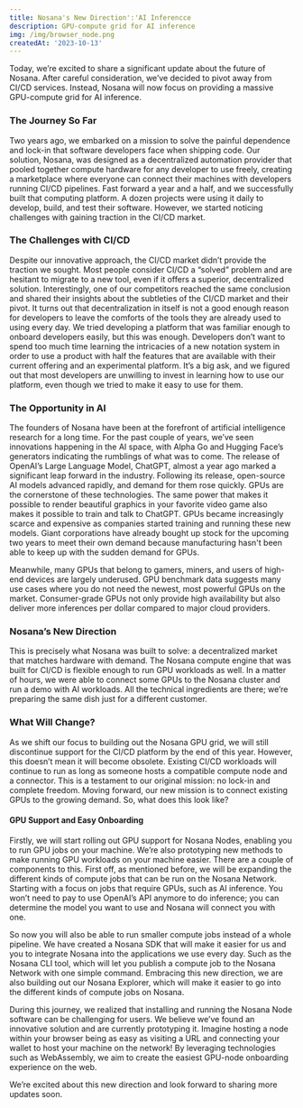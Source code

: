```yaml
---
title: Nosana's New Direction':'AI Inferencce
description: GPU-compute grid for AI inference
img: /img/browser_node.png
createdAt: '2023-10-13'
---
```

Today, we’re excited to share a significant update about the future of Nosana. After careful consideration, we’ve decided to pivot away from CI/CD services. Instead, Nosana will now focus on providing a massive GPU-compute grid for AI inference.

### The Journey So Far
Two years ago, we embarked on a mission to solve the painful dependence and lock-in that software developers face when shipping code. Our solution, Nosana, was designed as a decentralized automation provider that pooled together compute hardware for any developer to use freely, creating a marketplace where everyone can connect their machines with developers running CI/CD pipelines. Fast forward a year and a half, and we successfully built that computing platform. A dozen projects were using it daily to develop, build, and test their software. However, we started noticing challenges with gaining traction in the CI/CD market.

### The Challenges with CI/CD
Despite our innovative approach, the CI/CD market didn’t provide the traction we sought. Most people consider CI/CD a “solved” problem and are hesitant to migrate to a new tool, even if it offers a superior, decentralized solution. Interestingly, one of our competitors reached the same conclusion and shared their insights about the subtleties of the CI/CD market and their pivot. It turns out that decentralization in itself is not a good enough reason for developers to leave the comforts of the tools they are already used to using every day.
We tried developing a platform that was familiar enough to onboard developers easily, but this was enough. Developers don’t want to spend too much time learning the intricacies of a new notation system in order to use a product with half the features that are available with their current offering and an experimental platform. 
It’s a big ask, and we figured out that most developers are unwilling to invest in learning how to use our platform, even though we tried to make it easy to use for them.

### The Opportunity in AI
The founders of Nosana have been at the forefront of artificial intelligence research for a long time. For the past couple of years, we’ve seen innovations happening in the AI space, with Alpha Go and Hugging Face’s generators indicating the rumblings of what was to come. 
The release of OpenAI’s Large Language Model, ChatGPT, almost a year ago marked a significant leap forward in the industry. Following its release, open-source AI models advanced rapidly, and demand for them rose quickly. GPUs are the cornerstone of these technologies. The same power that makes it possible to render beautiful graphics in your favorite video game also makes it possible to train and talk to ChatGPT. GPUs became increasingly scarce and expensive as companies started training and running these new models. Giant corporations have already bought up stock for the upcoming two years to meet their own demand because manufacturing hasn't been able to keep up with the sudden demand for GPUs.

Meanwhile, many GPUs that belong to gamers, miners, and users of high-end devices are largely underused. GPU benchmark data suggests many use cases where you do not need the newest, most powerful GPUs on the market. Consumer-grade GPUs not only provide high availability but also deliver more inferences per dollar compared to major cloud providers.

### Nosana’s New Direction
This is precisely what Nosana was built to solve: a decentralized market that matches hardware with demand. The Nosana compute engine that was built for CI/CD is flexible enough to run GPU workloads as well.
In a matter of hours, we were able to connect some GPUs to the Nosana cluster and run a demo with AI workloads. All the technical ingredients are there; we’re preparing the same dish just for a different customer.

### What Will Change?
As we shift our focus to building out the Nosana GPU grid, we will still discontinue support for the CI/CD platform by the end of this year. However, this doesn’t mean it will become obsolete. Existing CI/CD workloads will continue to run as long as someone hosts a compatible compute node and a connector. This is a testament to our original mission: no lock-in and complete freedom.
Moving forward, our new mission is to connect existing GPUs to the growing demand. So, what does this look like?

#### GPU Support and Easy Onboarding
Firstly, we will start rolling out GPU support for Nosana Nodes, enabling you to run GPU jobs on your machine. We’re also prototyping new methods to make running GPU workloads on your machine easier.
There are a couple of components to this. First off, as mentioned before, we will be expanding the different kinds of compute jobs that can be run on the Nosana Network. Starting with a focus on jobs that require GPUs, such as AI inference. You won’t need to pay to use OpenAI’s API anymore to do inference; you can determine the model you want to use and Nosana will connect you with one.

So now you will also be able to run smaller compute jobs instead of a whole pipeline. We have created a Nosana SDK that will make it easier for us and you to integrate Nosana into the applications we use every day. Such as the Nosana CLI tool, which will let you publish a compute job to the Nosana Network with one simple command.
Embracing this new direction, we are also building out our Nosana Explorer, which will make it easier to go into the different kinds of compute jobs on Nosana.

During this journey, we realized that installing and running the Nosana Node software can be challenging for users. We believe we’ve found an innovative solution and are currently prototyping it. Imagine hosting a node within your browser being as easy as visiting a URL and connecting your wallet to host your machine on the network! By leveraging technologies such as WebAssembly, we aim to create the easiest GPU-node onboarding experience on the web.

We’re excited about this new direction and look forward to sharing more updates soon.


